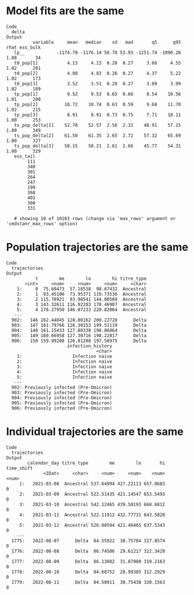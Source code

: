 # Model fits are the same

    Code
      delta
    Output
              variable     mean   median    sd   mad       q5      q95 rhat ess_bulk
       lp__            -1174.70 -1176.14 50.78 53.93 -1251.74 -1090.28 1.08       34
       t0_pop[1]           4.13     4.13  0.28  0.27     3.66     4.55 1.02      201
       t0_pop[2]           4.80     4.83  0.26  0.27     4.37     5.22 1.02      173
       t0_pop[3]           3.52     3.51  0.28  0.27     3.09     3.99 1.02      189
       tp_pop[1]           9.52     9.53  0.65  0.66     8.54    10.56 1.01      200
       tp_pop[2]          10.72    10.74  0.63  0.59     9.68    11.70 1.02      215
       tp_pop[3]           8.91     8.91  0.73  0.75     7.71    10.11 1.00      253
       ts_pop_delta[1]    52.70    52.57  2.56  2.32    48.91    57.15 1.00      349
       ts_pop_delta[2]    61.50    61.35  2.65  2.72    57.32    65.69 1.00      327
       ts_pop_delta[3]    50.15    50.21  2.61  2.66    45.77    54.31 1.00      329
       ess_tail
            111
            340
            301
            264
            247
            199
            368
            403
            360
            331
      
       # showing 10 of 10103 rows (change via 'max_rows' argument or 'cmdstanr_max_rows' option)

# Population trajectories are the same

    Code
      trajectories
    Output
               t        me        lo        hi titre_type
           <int>     <num>     <num>     <num>     <char>
        1:     0  75.60473  57.18538  98.67432  Ancestral
        2:     1  93.45106  73.95371 119.73536  Ancestral
        3:     2 115.78921  93.98541 144.80589  Ancestral
        4:     3 143.32611 116.92203 178.46907  Ancestral
        5:     4 178.27950 146.07233 220.82064  Ancestral
       ---                                               
      902:   146 162.44845 128.80162 200.22728      Delta
      903:   147 161.79766 128.30153 199.51119      Delta
      904:   148 161.15433 127.80338 198.86864      Delta
      905:   149 160.66958 127.30716 198.22817      Delta
      906:   150 159.99208 126.81288 197.58975      Delta
                           infection_history
                                      <char>
        1:                   Infection naive
        2:                   Infection naive
        3:                   Infection naive
        4:                   Infection naive
        5:                   Infection naive
       ---                                  
      902: Previously infected (Pre-Omicron)
      903: Previously infected (Pre-Omicron)
      904: Previously infected (Pre-Omicron)
      905: Previously infected (Pre-Omicron)
      906: Previously infected (Pre-Omicron)

# Individual trajectories are the same

    Code
      trajectories
    Output
            calendar_day titre_type        me        lo       hi time_shift
                  <IDat>     <char>     <num>     <num>    <num>      <num>
         1:   2021-03-08  Ancestral 537.64994 427.22113 657.8683          0
         2:   2021-03-09  Ancestral 522.51435 421.14547 653.5493          0
         3:   2021-03-10  Ancestral 542.12465 439.50193 668.6812          0
         4:   2021-03-11  Ancestral 522.11912 432.77731 643.5820          0
         5:   2021-03-12  Ancestral 526.98594 421.46465 637.5343          0
        ---                                                                
      1775:   2022-08-07      Delta  84.55922  30.75784 317.8574          0
      1776:   2022-08-08      Delta  86.74586  29.61217 322.3420          0
      1777:   2022-08-09      Delta  86.13082  31.87980 319.2163          0
      1778:   2022-08-10      Delta  84.68752  28.99385 312.2929          0
      1779:   2022-08-11      Delta  84.58911  30.75438 320.1563          0

